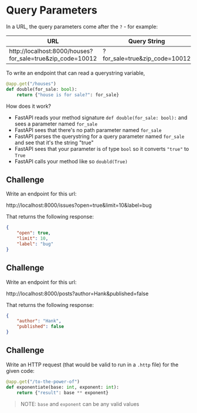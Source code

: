 # Query Parameters

In a URL, the query parameters come after the `?` - for example:

| URL                                                       | Query String                  |
|-----------------------------------------------------------|-------------------------------|
| http://localhost:8000/houses?for_sale=true&zip_code=10012 | ?for_sale=true&zip_code=10012 |

To write an endpoint that can read a querystring variable, 

```py
@app.get("/houses")
def double(for_sale: bool):
    return {"house is for sale?": for_sale}
```

How does it work?

- FastAPI reads your method signature `def double(for_sale: bool):` and sees a parameter named `for_sale`
- FastAPI sees that there's no path parameter named `for_sale`
- FastAPI parses the querystring for a query parameter named `for_sale` and see that it's the string "true"
- FastAPI sees that your parameter is of type `bool` so it converts `"true"` to `True`
- FastAPI calls your method like so `doubld(True)`

## Challenge

Write an endpoint for this url:

http://localhost:8000/issues?open=true&limit=10&label=bug

That returns the following response:

```json
{
    "open": true,
    "limit": 10,
    "label": "bug"
}
```

## Challenge

Write an endpoint for this url:

http://localhost:8000/posts?author=Hank&published=false

That returns the following response:

```json
{
    "author": "Hank",
    "published": false
}
```

## Challenge

Write an HTTP request (that would be valid to run in a `.http` file) for the given code:

```py
@app.get("/to-the-power-of")
def exponentiate(base: int, exponent: int):
    return {"result": base ** exponent}
```

> NOTE: `base` and `exponent` can be any valid values


